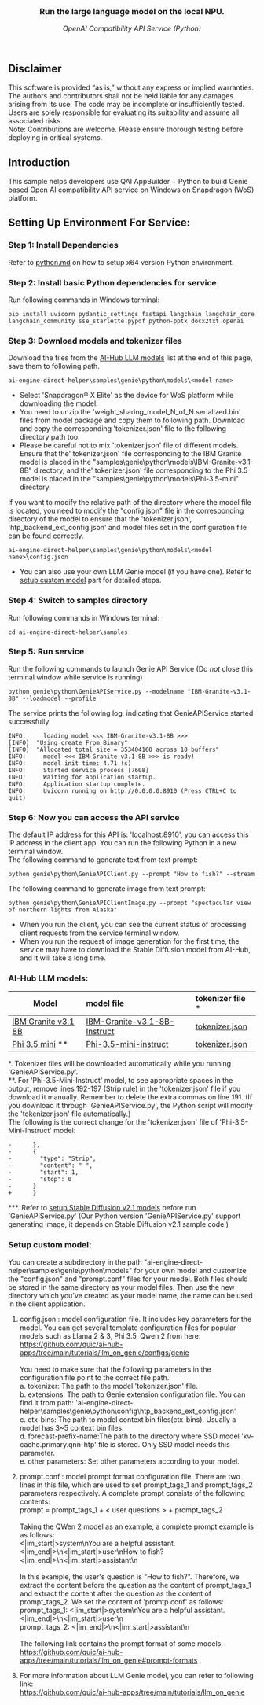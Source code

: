 <br>

<div align="center">
  <h3>Run the large language model on the local NPU.</h3>
  <p><i> OpenAI Compatibility API Service (Python) </i></p>
</div>
<br>

## Disclaimer
This software is provided “as is,” without any express or implied warranties. The authors and contributors shall not be held liable for any damages arising from its use. The code may be incomplete or insufficiently tested. Users are solely responsible for evaluating its suitability and assume all associated risks. <br>
Note: Contributions are welcome. Please ensure thorough testing before deploying in critical systems.

## Introduction 
This sample helps developers use QAI AppBuilder + Python to build Genie based Open AI compatibility API service on Windows on Snapdragon (WoS) platform.

## Setting Up Environment For Service:

### Step 1: Install Dependencies
Refer to [python.md](../../../docs/python.md) on how to setup x64 version Python environment.

### Step 2: Install basic Python dependencies for service
Run following commands in Windows terminal:
```
pip install uvicorn pydantic_settings fastapi langchain langchain_core langchain_community sse_starlette pypdf python-pptx docx2txt openai
```

### Step 3: Download models and tokenizer files
Download the files from the [AI-Hub LLM models](https://github.com/quic/ai-engine-direct-helper/tree/main/samples/genie/python#ai-hub-llm-models) list at the end of this page, save them to following path. <br>
```
ai-engine-direct-helper\samples\genie\python\models\<model name>
```
* Select 'Snapdragon® X Elite' as the device for WoS platform while downloading the model.<br>
* You need to unzip the 'weight_sharing_model_N_of_N.serialized.bin' files from model package and copy them to following path. Download and copy the corresponding 'tokenizer.json' file to the following directory path too. 
* Please be careful not to mix 'tokenizer.json' file of different models. Ensure that the' tokenizer.json' file corresponding to the IBM Granite model is placed in the "samples\genie\python\models\IBM-Granite-v3.1-8B" directory, and the' tokenizer.json' file corresponding to the Phi 3.5 model is placed in the "samples\genie\python\models\Phi-3.5-mini" directory.<br>

If you want to modify the relative path of the directory where the model file is located, you need to modify the "config.json" file in the corresponding directory of the model to ensure that the 'tokenizer.json', 'htp_backend_ext_config.json' and model files set in the configuration file can be found correctly.
```
ai-engine-direct-helper\samples\genie\python\models\<model name>\config.json
```

* You can also use your own LLM Genie model (if you have one). Refer to [setup custom model](https://github.com/quic/ai-engine-direct-helper/tree/main/samples/genie/python#setup-custom-model) part for detailed steps.

### Step 4: Switch to samples directory
Run following commands in Windows terminal:
```
cd ai-engine-direct-helper\samples
```

### Step 5: Run service
Run the following commands to launch Genie API Service (Do *not* close this terminal window while service is running)
```
python genie\python\GenieAPIService.py --modelname "IBM-Granite-v3.1-8B" --loadmodel --profile
```
The service prints the following log, indicating that GenieAPIService started successfully.
```
INFO:     loading model <<< IBM-Granite-v3.1-8B >>>
[INFO]  "Using create From Binary"
[INFO]  "Allocated total size = 353404160 across 10 buffers"
INFO:     model <<< IBM-Granite-v3.1-8B >>> is ready!
INFO:     model init time: 4.71 (s)
INFO:     Started service process [7608]
INFO:     Waiting for application startup.
INFO:     Application startup complete.
INFO:     Uvicorn running on http://0.0.0.0:8910 (Press CTRL+C to quit)
```

### Step 6: Now you can access the API service
The default IP address for this API is: 'localhost:8910', you can access this IP address in the client app.
You can run the following Python in a new terminal window. <br>
The following command to generate text from text prompt:
```
python genie\python\GenieAPIClient.py --prompt "How to fish?" --stream
```
The following command to generate image from text prompt:
```
python genie\python\GenieAPIClientImage.py --prompt "spectacular view of northern lights from Alaska"
```
* When you run the client, you can see the current status of processing client requests from the service terminal window. 
* When you run the request of image generation for the first time, the service may have to download the Stable Diffusion model from AI-Hub, and it will take a long time.

### AI-Hub LLM models:

|  Model  | model file  | tokenizer file *
|  ----  | :----   | :----   |
| [IBM Granite v3.1 8B](https://aihub.qualcomm.com/compute/models/ibm_granite_v3_1_8b_instruct) | [IBM-Granite-v3.1-8B-Instruct](https://qaihub-public-assets.s3.us-west-2.amazonaws.com/qai-hub-models/models/ibm_granite_v3_1_8b_instruct/v1/snapdragon_x_elite/models.zip) | [tokenizer.json](https://huggingface.co/ibm-granite/granite-3.1-8b-base/resolve/main/tokenizer.json?download=true) |
| [Phi 3.5 mini](https://aihub.qualcomm.com/compute/models/phi_3_5_mini_instruct) ** | [Phi-3.5-mini-instruct](https://qaihub-public-assets.s3.us-west-2.amazonaws.com/qai-hub-models/models/phi_3_5_mini_instruct/v1/snapdragon_x_elite/models.zip) | [tokenizer.json](https://huggingface.co/microsoft/Phi-3.5-mini-instruct/resolve/main/tokenizer.json?download=true) |

*. Tokenizer files will be downloaded automatically while you running 'GenieAPIService.py'.<br>
**. For 'Phi-3.5-Mini-Instruct' model, to see appropriate spaces in the output, remove lines 192-197 (Strip rule) in the 'tokenizer.json' file if you download it manually. Remember to delete the extra commas on line 191. (If you download it through 'GenieAPIService.py', the Python script will modify the 'tokenizer.json' file automatically.) <br>
The following is the correct change for the 'tokenizer.json' file of 'Phi-3.5-Mini-Instruct' model:<br>
```
-      },
-      {
-        "type": "Strip",
-        "content": " ",
-        "start": 1,
-        "stop": 0
-      }
+      }
```
***. Refer to [setup Stable Diffusion v2.1 models](../../python/README.md) before run 'GenieAPIService.py' (Our Python version 'GenieAPIService.py' support generating image, it depends on Stable Diffusion v2.1 sample code.)

### Setup custom model:
You can create a subdirectory in the path "ai-engine-direct-helper\samples\genie\python\models\" for your own model and customize the "config.json" and "prompt.conf" files for your model. Both files should be stored in the same directory as your model files. Then use the new directory which you've created as your model name, the name can be used in the client application. <br>

1. config.json : model configuration file. It includes key parameters for the model. You can get several template configuration files for popular models such as Llama 2 & 3, Phi 3.5, Qwen 2 from here:<br>
https://github.com/quic/ai-hub-apps/tree/main/tutorials/llm_on_genie/configs/genie <br><br>
You need to make sure that the following parameters in the configuration file point to the correct file path. <br>
a. tokenizer: The path to the model 'tokenizer.json' file. <br>
b. extensions: The path to Genie extension configuration file. You can find it from path: 'ai-engine-direct-helper\samples\genie\python\config\htp_backend_ext_config.json'<br>
c. ctx-bins: The path to model context bin files(ctx-bins). Usually a model has 3~5 context bin files. <br>
d. forecast-prefix-name:The path to the directory where SSD model 'kv-cache.primary.qnn-htp' file is stored. Only SSD model needs this parameter.<br>
e. other parameters: Set other parameters according to your model. <br>

2. prompt.conf : model prompt format configuration file. There are two lines in this file, which are used to set prompt_tags_1 and prompt_tags_2 parameters respectively. A complete prompt consists of the following contents: <br>
prompt = prompt_tags_1 + < user questions > + prompt_tags_2 <br><br>
Taking the QWen 2 model as an example, a complete prompt example is as follows: <br>
<|im_start|>system\nYou are a helpful assistant.<|im_end|>\n<|im_start|>user\nHow to fish?<|im_end|>\n<|im_start|>assistant\n <br><br>
In this example, the user's question is "How to fish?". Therefore, we extract the content before the question as the content of prompt_tags_1 and extract the content after the question as the content of prompt_tags_2. We set the content of 'promtp.conf' as follows: <br>
prompt_tags_1: <|im_start|>system\nYou are a helpful assistant.<|im_end|>\n<|im_start|>user\n <br>
prompt_tags_2: <|im_end|>\n<|im_start|>assistant\n <br><br>
The following link contains the prompt format of some models. <br>
https://github.com/quic/ai-hub-apps/tree/main/tutorials/llm_on_genie#prompt-formats <br>

3. For more information about LLM Genie model, you can refer to following link: <br>
https://github.com/quic/ai-hub-apps/tree/main/tutorials/llm_on_genie
